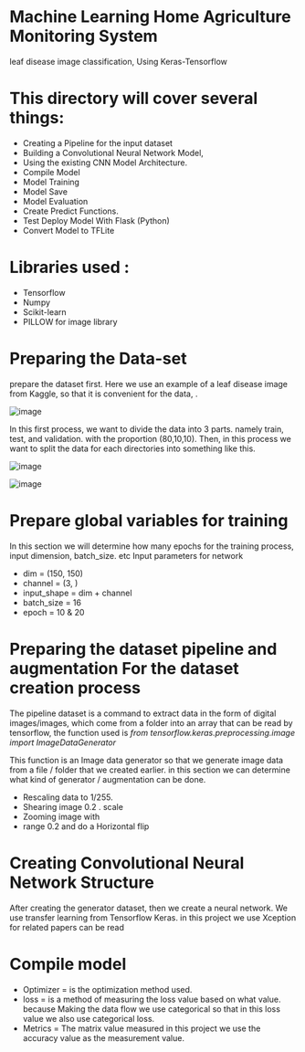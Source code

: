 # Machine Learning Home Agriculture Monitoring System
leaf disease image classification, Using Keras-Tensorflow

# This directory will cover several things:

* Creating a Pipeline for the input dataset
* Building a Convolutional Neural Network Model,
* Using the existing CNN Model Architecture.
* Compile Model
* Model Training
* Model Save
* Model Evaluation
* Create Predict Functions.
* Test Deploy Model With Flask (Python)
* Convert Model to TFLite

# Libraries used :

* Tensorflow 
* Numpy
* Scikit-learn
* PILLOW for image library

# Preparing the Data-set
prepare the dataset first. Here we use an example of a leaf disease image from Kaggle, so that it is convenient for the data, .

![image](https://user-images.githubusercontent.com/67249292/120629468-09949800-c490-11eb-91cb-05389789c8b0.png)
        
In this first process, we want to divide the data into 3 parts. namely train, test, and validation. with the proportion (80,10,10).
Then, in this process we want to split the data for each directories into something like this.

![image](https://user-images.githubusercontent.com/67249292/120629667-3f398100-c490-11eb-9680-e57a003da197.png)

![image](https://user-images.githubusercontent.com/67249292/120629731-51b3ba80-c490-11eb-9315-a85961f4b2d8.png)

        
# Prepare global variables for training
In this section we will determine how many epochs for the training process, input dimension, batch_size. etc
Input parameters for network
* dim = (150, 150)
* channel = (3, )
* input_shape = dim + channel
* batch_size = 16
* epoch = 10 & 20 

# Preparing the dataset pipeline and augmentation For the dataset creation process
The pipeline dataset is a command to extract data in the form of digital images/images, which come from a folder into an array that can be read by tensorflow, the function used is *from tensorflow.keras.preprocessing.image import ImageDataGenerator*

This function is an Image data generator so that we generate image data from a file / folder that we created earlier. in this section we can determine what kind of generator / augmentation can be done.

* Rescaling data to 1/255.
* Shearing image 0.2 . scale
* Zooming image with
* range 0.2 and do a Horizontal flip

# Creating Convolutional Neural Network Structure
After creating the generator dataset, then we create a neural network. We use transfer learning from Tensorflow Keras. in this project we use Xception for related papers can be read

# Compile model
* Optimizer = is the optimization method used.
* loss = is a method of measuring the loss value based on what value. because Making the data flow we use categorical so that in this loss value we also use categorical loss.
* Metrics = The matrix value measured in this project we use the accuracy value as the measurement value.


